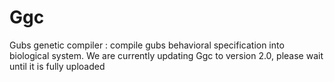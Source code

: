 # Ggc
Gubs genetic compiler : compile gubs behavioral specification into biological system.
We are currently updating Ggc to version 2.0, please wait until it is fully uploaded
